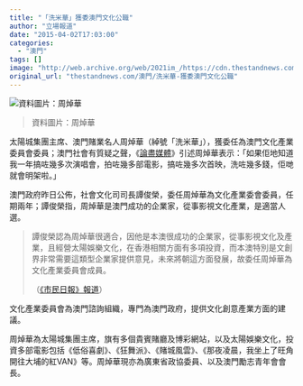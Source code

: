 ```yaml
---
title: "「洗米華」獲委澳門文化公職"
author: "立場報道"
date: "2015-04-02T17:03:00"
categories:
  - "澳門"
tags: []
image: "http://web.archive.org/web/2021im_/https://cdn.thestandnews.com/media/photos/cache/1053316_594493843928424_966935113_o_NKB1G_1200x0.png"
original_url: "thestandnews.com/澳門/洗米華-獲委澳門文化公職"
---
```

![資料圖片：周焯華](http://web.archive.org/web/2021im_/https://cdn.thestandnews.com/media/photos/cache/1053316_594493843928424_966935113_o_NKB1G_1200x0.png)

> 資料圖片：周焯華

太陽城集團主席、澳門賭業名人周焯華（綽號「洗米華」），獲委任為澳門文化產業委員會委員；澳門社會有質疑之聲，《[論盡媒體](http://web.archive.org/web/20210628183549/http://aamacau.com/2015/04/01/chao-culture/)》引述周焯華表示：「如果佢地知道我一年搞咗幾多次演唱會，拍咗幾多部電影，搞咗幾多次首映，洗咗幾多錢，佢哋就會明架啦。」

澳門政府昨日公佈，社會文化司司長譚俊榮，委任周焯華為文化產業委會委員，任期兩年；譚俊榮指，周焯華是澳門成功的企業家，從事影視文化產業，是適當人選。

> 譚俊榮認為周焯華很適合，因他是本澳很成功的企業家，從事影視文化及產業，且經營太陽娛樂文化，在香港相關方面有多項投資，而本澳特別是文創界非常需要這類型企業家提供意見，未來將朝這方面發展，故委任周焯華為文化產業委員會成員。
> 
> （[《市民日報》報道](http://web.archive.org/web/20210628183549/http://www.shimindaily.net/v1/news/macau/%E5%91%A8%E7%84%AF%E8%8F%AF%E7%8D%B2%E5%A7%94%E4%BB%BB%E6%96%87%E7%94%A2%E6%9C%83%E5%A7%94%E5%93%A1/)）

文化產業委員會為澳門諮詢組織，專門為澳門政府，提供文化創意產業方面的建議。

周焯華為太陽城集團主席，旗有多個貴賓賭廳及博彩網站，以及太陽娛樂文化，投資多部電影包括《低俗喜劇》、《狂舞派》、《賭城風雲》、《那夜凌晨，我坐上了旺角開往大埔的紅VAN》等。周焯華現亦為廣東省政協委員、以及澳門勵志青年會會長。